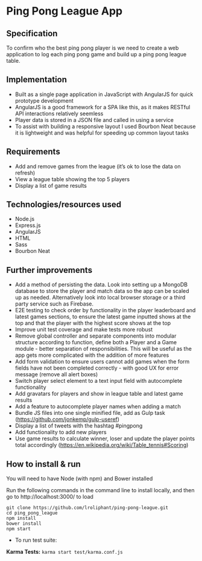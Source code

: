 # Ping Pong League App


## Specification

To confirm who the best ping pong player is we need to create a web application to log each ping pong game and build up a ping pong league table.



## Implementation
* Built as a single page application in JavaScript with AngularJS for quick prototype development
* AngularJS is a good framework for a SPA like this, as it makes RESTful API interactions relatively seemless
* Player data is stored in a JSON file and called in using a service
* To assist with building a responsive layout I used Bourbon Neat because it is lightweight and was helpful for speeding up common layout tasks



## Requirements

* Add and remove games from the league (it’s ok to lose the data on refresh)
* View a league table showing the top 5 players
* Display a list of game results



## Technologies/resources used
* Node.js
* Express.js
* AngularJS
* HTML
* Sass
* Bourbon Neat


## Further improvements

* Add a method of persisting the data. Look into setting up a MongoDB database to store the player and match data so the app can be scaled up as needed. Alternatively look into local browser storage or a third party service such as Firebase.
* E2E testing to check order by functionality in the player leaderboard and latest games sections, to ensure the latest game inputted shows at the top and that the player with the highest score shows at the top
* Improve unit test coverage and make tests more robust
* Remove global controller and separate components into modular structure according to function, define both a Player and a Game module - better separation of responsibilities. This will be useful as the app gets more complicated with the addition of more features
* Add form validation to ensure users cannot add games when the form fields have not been completed correctly - with good UX for error message (remove all alert boxes)
* Switch player select element to a text input field with autocomplete functionality
* Add gravatars for players and show in league table and latest game results
* Add a feature to autocomplete player names when adding a match
* Bundle JS files into one single minified file, add as Gulp task (https://github.com/jonkemp/gulp-useref)
* Display a list of tweets with the hashtag #pingpong
* Add functionality to add new players
* Use game results to calculate winner, loser and update the player points total accordingly (https://en.wikipedia.org/wiki/Table_tennis#Scoring)





## How to install & run

You will need to have Node (with npm) and Bower installed

Run the following commands in the command line to install locally, and then go to http://localhost:3000/ to load

```
git clone https://github.com/lroliphant/ping-pong-league.git
cd ping_pong_league
npm install
bower install
npm start
```

* To run test suite:

**Karma Tests:**
```karma start test/karma.conf.js ```
